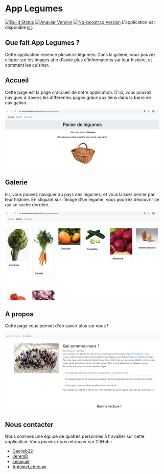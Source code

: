 # App Legumes

[![Build Status](https://travis-ci.org/AntoineLabeeuw/app-legumes.svg?branch=master)](https://travis-ci.org/AntoineLabeeuw/app-legumes)
[![Angular Version](https://img.shields.io/badge/angular-%3E%3D10.0.4-success)](https://github.com/angular/angular-cli)
[![Ng-boostrap Version](https://img.shields.io/badge/ng--bootstrap-%3E%3D7.0.0-success)](https://ng-bootstrap.github.io/#/home)
L'application est disponible [ici](https://antoinelabeeuw.github.io/app-legumes).

## Que fait App Legumes ?

Cette application recence plusieurs légumes. Dans la galerie, vous pouvez cliquer sur les images afin d'avoir plus d'informations sur leur histoire, et comment les cuisiner.

## Accueil

Cette page est la page d'accueil de notre application. D'ici, vous pouvez naviguer à travers les différentes pages grâce aux liens dans la barre de navigation.

![accueil](./src/assets/githubImages/accueil.png)

## Galerie

Ici, vous pouvez naviguer au pays des légumes, et vous laisser bercer par leur histoire. En cliquant sur l'image d'un légume, vous pourrez découvrir ce qui se cache derrière...

![galerie](./src/assets/githubImages/galerie.png)

## A propos

Cette page vous permet d'en savoir plus sur nous !

![apropos](./src/assets/githubImages/apropos.png)

## Nous contacter

Nous sommes une équipe de quatres personnes à travailler sur cette application. Vous pouvez nous retrouver sur GitHub :
- [Gaelleb22](https://github.com/Gaelleb22)
- [JeremD](https://github.com/JeremD)
- [seniquel](https://github.com/seniquel)
- [AntoineLabeeuw](https://github.com/AntoineLabeeuw)
